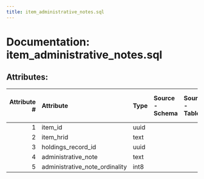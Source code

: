 ```yaml
---
title: item_administrative_notes.sql
---
```

# Documentation: item_administrative_notes.sql

## Attributes:

|   Attribute # | Attribute                      | Type   | Source - Schema   | Source - Table   | Source - Attribute   | Source - Type   | Source - Multiple values   | Aggregation   | Description   | Notes   |
|--------------:|:-------------------------------|:-------|:------------------|:-----------------|:---------------------|:----------------|:---------------------------|:--------------|:--------------|:--------|
|             1 | item_id                        | uuid   |                   |                  |                      |                 |                            |               |               |         |
|             2 | item_hrid                      | text   |                   |                  |                      |                 |                            |               |               |         |
|             3 | holdings_record_id             | uuid   |                   |                  |                      |                 |                            |               |               |         |
|             4 | administrative_note            | text   |                   |                  |                      |                 |                            |               |               |         |
|             5 | administrative_note_ordinality | int8   |                   |                  |                      |                 |                            |               |               |         |